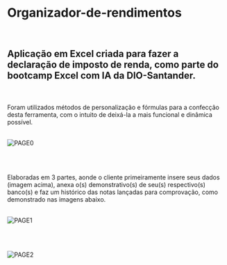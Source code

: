 # Organizador-de-rendimentos
<br>

## Aplicação em Excel criada para fazer a declaração de imposto de renda, como parte do bootcamp Excel com IA da DIO-Santander.

<br>
<br>
Foram utilizados métodos de personalização e fórmulas para a confecção desta ferramenta, com o intuito de deixá-la a mais funcional e dinâmica possível.

<br>
<br>

![PAGE0](https://github.com/user-attachments/assets/596e7068-e365-42b4-82ae-b34c8662b6a6)

<br>
<br>

Elaboradas em 3 partes, aonde o cliente primeiramente insere seus dados (imagem acima), anexa o(s) demonstrativo(s) de seu(s) respectivo(s) banco(s) e faz um histórico das notas lançadas para comprovação, como demonstrado nas imagens abaixo.
<br>
<br>

![PAGE1](https://github.com/user-attachments/assets/4662ec78-8e31-41a8-83cb-8fde88ff9d36)

<br>
<br>

![PAGE2](https://github.com/user-attachments/assets/3f7fc4c0-c639-4ae3-8a33-ee82be1e9c0e)
